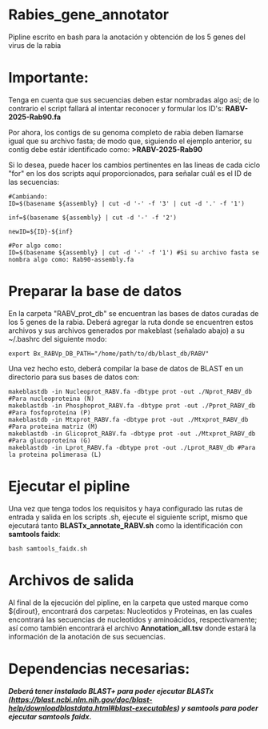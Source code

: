 # Rabies_gene_annotator
Pipline escrito en bash para la anotación y obtención de los 5 genes del virus de la rabia

# Importante:

Tenga en cuenta que sus secuencias deben estar nombradas algo así; de lo contrario el script fallará al intentar reconocer y formular los ID's: **RABV-2025-Rab90.fa**

Por ahora, los contigs de su genoma completo de rabia deben llamarse igual que su archivo fasta; de modo que, siguiendo el ejemplo anterior, su contig debe estár identificado como: **>RABV-2025-Rab90**

Si lo desea, puede hacer los cambios pertinentes en las lineas de cada ciclo "for" en los dos scripts aquí proporcionados, para señalar cuál es el ID de las secuencias: 

```
#Cambiando:
ID=$(basename ${assembly} | cut -d '-' -f '3' | cut -d '.' -f '1')

inf=$(basename ${assembly} | cut -d '-' -f '2') 

newID=${ID}-${inf}

#Por algo como:
ID=$(basename ${assembly} | cut -d '-' -f '1') #Si su archivo fasta se nombra algo como: Rab90-assembly.fa
```

# Preparar la base de datos

En la carpeta "RABV_prot_db" se encuentran las bases de datos curadas de los 5 genes de la rabia. Deberá agregar la ruta donde se encuentren estos archivos y sus archivos generados por makeblast (señalado abajo) a su ~/.bashrc del siguiente modo:

```
export Bx_RABVp_DB_PATH="/home/path/to/db/blast_db/RABV"
```
Una vez hecho esto, deberá compilar la base de datos de BLAST en un directorio para sus bases de datos con:

```
makeblastdb -in Nucleoprot_RABV.fa -dbtype prot -out ./Nprot_RABV_db #Para nucleoproteina (N)
makeblastdb -in Phosphoprot_RABV.fa -dbtype prot -out ./Pprot_RABV_db #Para fosfoproteína (P)
makeblastdb -in Mtxprot_RABV.fa -dbtype prot -out ./Mtxprot_RABV_db #Para proteina matriz (M)
makeblastdb -in Glicoprot_RABV.fa -dbtype prot -out ./Mtxprot_RABV_db #Para glucoproteína (G)
makeblastdb -in Lprot_RABV.fa -dbtype prot -out ./Lprot_RABV_db #Para la proteina polimerasa (L)
```
# Ejecutar el pipline

Una vez que tenga todos los requisitos y haya configurado las rutas de entrada y salida en los scripts .sh, ejecute el siguiente script, mismo que ejecutará tanto **BLASTx_annotate_RABV.sh** como la identificación con **samtools faidx**: 

```
bash samtools_faidx.sh
```

# Archivos de salida

Al final de la ejecución del pipline, en la carpeta que usted marque como ${dirout}, encontrará dos carpetas: Nucleotidos y Proteinas, en las cuales encontrará las secuencias de nucleotidos y aminoácidos, respectivamente; así como también encontrará el archivo **Annotation_all.tsv** donde estará la información de la anotación de sus secuencias.


# Dependencias necesarias:

***Deberá tener instalado BLAST+ para poder ejecutar BLASTx (https://blast.ncbi.nlm.nih.gov/doc/blast-help/downloadblastdata.html#blast-executables) y samtools para poder ejecutar samtools faidx.***
